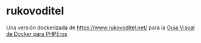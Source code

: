 # rukovoditel

Una versión dockerizada de https://www.rukovoditel.net/ para la [Guía Visual de Docker para PHPEros](https://mautic.leewayweb.com/docker-101)

